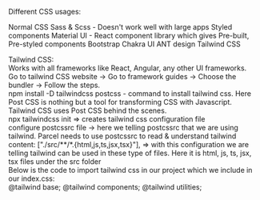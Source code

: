 Different CSS usages:

Normal CSS
Sass & Scss - Doesn't work well with large apps
Styled components
Material UI - React component library which gives Pre-built, Pre-styled components
Bootstrap
Chakra UI
ANT design
Tailwind CSS


Tailwind CSS:  
Works with all frameworks like React, Angular, any other UI frameworks.  
Go to tailwind CSS website -> Go to framework guides -> Choose the bundler -> Follow the steps.  
npm install -D tailwindcss postcss - command to install tailwind css. Here Post CSS is nothing but a tool for transforming CSS with Javascript. Tailwind CSS uses Post CSS behind the scenes.  
npx tailwindcss init => creates tailwind css configuration file  
configure postcssrc file -> here we telling postcssrc that we are using tailwind. Parcel needs to use postcssrc to read & understand tailwind  
 content: ["./src/**/*.{html,js,ts,jsx,tsx}"], => with this configuration we are telling tailwind can be used in these type of files. Here it is html, js, ts, jsx, tsx files under the src folder  
Below is the code to import tailwind css in our project which we include in our index.css:  
@tailwind base;
@tailwind components;
@tailwind utilities;
